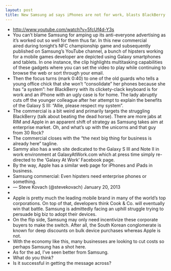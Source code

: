 ```yaml
---
layout: post
title: New Samsung ad says iPhones are not for work, blasts BlackBerry
---
```

* http://www.youtube.com/watch?v=5fcUf4d-Y3s
* You can’t blame Samsung for amping up its anti-everyone advertising as it’s worked out so well for them thus far. In this new commercial aired during tonight’s NFC championship game and subsequently published on Samsung’s YouTube channel, a bunch of hipsters working for a mobile games developer are depicted using Galaxy smartphones and tablets. In one instance, the clip highlights multitasking capabilities of these gadgets where you can set the video to play while continuing to browse the web or sort through your email.
* Then the focus turns (mark 0:40) to one of the old guards who tells a young office chick that she won’t “consolidate” her phones because she has “a system”: her BlackBerry with its clickety-clack keyboard is for work and an iPhone with an ugly case is for home. The lady abruptly cuts off the younger colleague after her attempt to explain the benefits of the Galaxy S III: “Allie, please respect my system”.
* The commercial is a bit weird and primarily targets the struggling BlackBerry (talk about beating the dead horse). There are more jabs at RIM and Apple in an apparent shift of strategy as Samsung takes aim at enterprise market. Oh, and what’s up with the unicorns and that guy from 30 Rock?
* The commercial closes with the “the next big thing for business is already here” tagline.
* Sammy also has a web site dedicated to the Galaxy S III and Note II in work environment at GalaxyAtWork.com which at press time simply re-directed to the ‘Galaxy At Work’ Facebook page.
* By the way, Apple has a similar web page for iPhones and iPads in business.
* Samsung commercial: Even hipsters need enterprise phones or something.
* — Steve Kovach (@stevekovach) January 20, 2013
*  
* Apple is pretty much the leading mobile brand in many of the world’s top corporations. On top of that, developers think Cook & Co. will eventually win that battle. Samsung is admittedly facing an uphill struggle trying to persuade big biz to adopt their devices.
* On the flip side, Samsung may only need incentivize these corporate buyers to make the switch. After all, the South Korean conglomerate is known for deep discounts on bulk device purchases whereas Apple is not.
* With the economy like this, many businesses are looking to cut costs so perhaps Samsung has a shot here.
* As for the ad, I’ve seen better from Samsung.
* What do you think?
* Is it successful in getting the message across?

